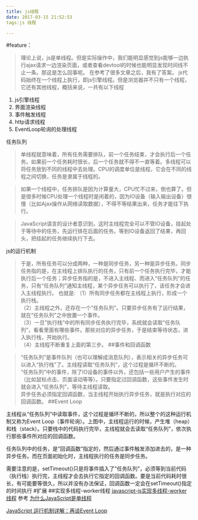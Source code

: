 ```yaml
---
title: js线程
date: 2017-03-15 21:52:53
tags:js 线程

---
```

#feature：
>理论上说，js是单线程。但是实际操作中，我们能明显感觉到js能够一边执行ajax请求一边渲染页面，或者查看devtool的时候也能明显发现时间线不止一条。那这是怎么回事呢。
在参考了很多文章之后，我有了答案。
js代码始终在一个线程上执行，即js引擎线程。但是浏览器并不只有一个线程，它还有其他线程，概括来说，一共有以下线程
1. js引擎线程
2. 界面渲染线程
3. 事件触发线程
4. http请求线程
5. EventLoop轮询的处理线程


任务队列

>单线程就意味着，所有任务需要排队，前一个任务结束，才会执行后一个任务。如果前一个任务耗时很长，后一个任务就不得不一直等着。多线程可以将任务放到不同的线程中去处理。CPU的调度单位是线程，它会在不同的线程之间切换，任务是隶属于线程的。

>如果一个线程中，任务排队是因为计算量大，CPU忙不过来，倒也算了。但是很多时候CPU处理一个线程时是闲着的，因为IO设备（输入输出设备）很慢（比如Ajax操作从网络读取数据），不得不等结果出来，任务才能往下执行。

>JavaScript语言的设计者意识到，这时主线程完全可以不管IO设备，挂起处于等待中的任务，先运行排在后面的任务。等到IO设备返回了结果，再回头，把挂起的任务继续执行下去。

js的运行机制
>于是，所有任务可以分成两种，一种是同步任务，另一种是异步任务。同步任务指的是，在主线程上排队执行的任务，只有前一个任务执行完毕，才能执行后一个任务；异步任务指的是，不进入主线程、而进入“任务队列”的任务，只有“任务队列”通知主线程，某个异步任务可以执行了，该任务才会进入主线程执行。
也就是:
>（1）所有同步任务都在主线程上执行，形成一个执行栈。  
>（2）主线程之外，还存在一个”任务队列”。只要异步任务有了运行结果，就在”任务队列”之中放置一个事件。  
>（3）一旦”执行栈”中的所有同步任务执行完毕，系统就会读取”任务队列”，看看里面有哪些事件。那些对应的异步任务，于是结束等待状态，进入执行栈，开始执行。  
>（4）主线程不断重复上面的第三步。
##事件和回调函数

>“任务队列”是事件队列（也可以理解成消息队列），表示相关的异步任务可以进入“执行栈”了。主线程读取“任务队列”，这个过程是循环不断的。  
>“任务队列”中的事件，除了IO设备的事件以外，还包括一些用户产生的事件（比如鼠标点击、页面滚动等等）。只要指定过回调函数，这些事件发生时就会进入“任务队列”，等待主线程读取。  
>异步任务必须指定回调函数，当主线程开始执行异步任务，就是执行对应的回调函数。
##Event Loop

主线程从“任务队列”中读取事件，这个过程是循环不断的，所以整个的这种运行机制又称为Event Loop（事件轮询）。上图中，主线程运行的时候，产生堆（heap）和栈（stack）。只要栈中的代码执行完毕，主线程就会去读取“任务队列”，依次执行那些事件所对应的回调函数。

任务队列中的任务，是“回调函数”指定的，然后通过事件触发添加进去的，是一种异步任务。而在页面初始化时，主线程执行的任务是同步任务。

需要注意的是，setTimeout()只是将事件插入了"任务队列"，必须等到当前代码（执行栈）执行完，主线程才会去执行它指定的回调函数。要是当前代码耗时很长，有可能要等很久，所以并没有办法保证，回调函数一定会在setTimeout()指定的时间执行
#扩展
##实现多线程-worker线程
[javascript-js实现多线程-worker线程](http://www.cnblogs.com/haodawang/articles/5850822.html)
参考
[为什么JavaScript是单线程](http://www.cnblogs.com/zhongxinWang/p/4334510.html)  

[JavaScript 运行机制详解：再谈Event Loop](http://www.ruanyifeng.com/blog/2014/10/event-loop.html)
